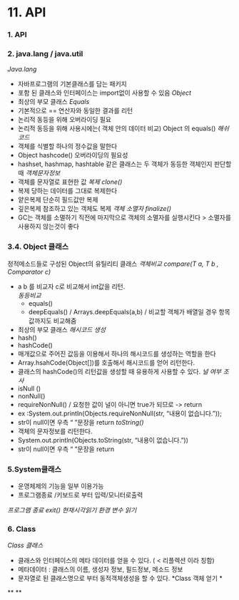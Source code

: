 
# 11. API
>
### 1. API

### 2. java.lang / java.util
  *Java.lang*
  - 자바프로그램의 기본클래스를 담는 패키지
  - 포함 된 클래스와 인터페이스는 import없이 사용할 수 있음
  *Object*
  - 최상의 부모 클래스 
  *Equals*
  - 기본적으로 == 연산자와 동일한 결과를 리턴
  - 논리적 동등을 위해 오버라이딩 필요
  - 논리적 동등을 위해 사용시에는( 객체 안의 데이터 비교) Object 의 equals()
  *해쉬코드*
  - 객체를 식별할 하나의 정수값을 말한다
  - Object hashcode() 오버라이딩의 필요성
  - hashset, hashmap, hashtable  같은 클래스는 두 객체가 동등한 객체인지 판단할 때
  *객체문자정보*
  - 객체를 문자열로 표현한 값 
  *복제 clone()*
  - 복제 당하는 데이터를 그대로 복제한다
  - 얕은복제 단순히 필드값만 복제
  - 깊은복제 참조하고 있는 객체도 복제
  *객체 소멸자 finalize()*
  - GC는 객체를 소멸하기 직전에 마지막으로 객체의 소멸자를 실행시킨다 > 소멸자를 사용하지 않는것이 좋다

### 3.4. Object 클래스

 정적메소드들로 구성된 Object의 유틸리티 클래스
  *객체비교 compare(T a, T b , Comparator<T> c)*
  - a b 를 비교자 c로 비교해서 int값을 리턴.  
  *동등비교*
    - equals()
    - deepEquals() / Arrays.deepEquals(a,b) / 비교할 객체가 배열일 경우 항목값까지도 비교해줌
  - 최상의 부모 클래스 
  *해시코드 생성*
  - hash() 
  - hashCode()
  - 매개값으로 주어진 값등을 이용해서 하나의 해시코드를 생성하는 역할을 한다
  - Array.hsahCode(Object[])를 호출해서 해시코드를 얻어 리턴한다.
  - 클래스의 hashCode()의 리턴값을 생성할 때 유용하게 사용할 수 있다.
  *널 여부 조사*
  - isNull () 
  - nonNull()
  - requireNonNull() / 요청한 값이 널이 아니면 true가 되므로 -> return
  - ex :System.out.println(Objects.requireNonNull(str, “내용이 없습니다.”));
  - str이 null이면 우측 “ ”문장을 return
  *toString()*
  - 객체의 문자정보를 리턴한다.
  - System.out.println(Objects.toString(str, “내용이 없습니다.”))
  - str이 null이면 우측 “ ”문장을 return

### 5.System클래스
  - 운영체제의 기능을 일부 이용가능
  - 프로그램종료 /키보드로 부터 입력/모니터로출력
  
  *프로그램 종료 exit()*
  *현재시각읽기*
  *환경 변수 읽기*

### 6. Class
  *Class 클래스*
  - 클래스와 인터페이스의 메타 데이터를 얻을 수 있다. ( < 리플렉션 이라 칭함)
  - 메타데이터 : 클래스의 이름, 생성자 정보, 필드정보, 메소드 정보
  - 문자열로 된 클래스명으로 부터 동적객체생성을 할 수 있다.
  *Class 객체 얻기 *
                                        
  **
  **
  
